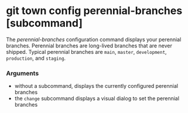 # git town config perennial-branches [subcommand]

The _perennial-branches_ configuration command displays your perennial branches.
Perennial branches are long-lived branches that are never shipped. Typical
perennial branches are `main`, `master`, `development`, `production`, and
`staging`.

### Arguments

- without a subcommand, displays the currently configured perennial branches
- the `change` subcommand displays a visual dialog to set the perennial branches
